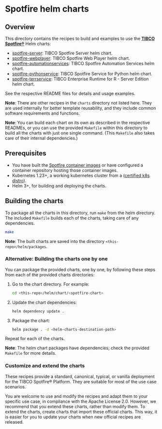 # Spotfire helm charts

## Overview

This directory contains the recipes to build and examples to use the [**TIBCO Spotfire®**](https://www.tibco.com/products/tibco-spotfire) Helm charts:

- [spotfire-server](charts/spotfire-server/README.md): TIBCO Spotfire Server helm chart.
- [spotfire-webplayer](charts/spotfire-webplayer/README.md): TIBCO Spotfire Web Player helm chart.
- [spotfire-automationservices](charts/spotfire-automationservices/README.md): TIBCO Spotfire Automation Services helm chart.
- [spotfire-pythonservice](charts/spotfire-pythonservice/README.md): TIBCO Spotfire Service for Python helm chart.
- [spotfire-terrservice](charts/spotfire-terrservice/README.md): TIBCO Enterprise Runtime for R - Server Edition helm chart.

See the respective README files for details and usage examples.

**Note**: There are other recipes in the `charts` directory not listed here.
They are used internally for better template reusability, and they include common software requirements and functions.

**Note**: You can build each chart on its own as described in the respective READMEs, or you can use the provided `Makefile` within this directory to build all the charts with just one single command. (This  `Makefile` also takes care of their internal dependencies.)

## Prerequisites

- You have built the [Spotfire container images](../containers/README.md) or have configured a container repository hosting those container images.
- Kubernetes 1.23+, a working kubernetes cluster from a ([certified k8s distro](https://www.cncf.io/certification/software-conformance/)).
- Helm 3+, for building and deploying the charts.

## Building the charts

To package all the charts in this directory, run `make` from the helm directory.
The included `Makefile` builds each of the charts, taking care of any dependencies.

```bash
make
```

**Note**: The built charts are saved into the directory `<this-repo>/helm/packages`.

### Alternative: Building the charts one by one

You can package the provided charts, one by one, by following these steps from each of the provided charts directories:

1. Go to the chart directory. For example:
    ```bash
    cd <this-repo>/helm/chart/<spotfire-chart>
    ```

2. Update the chart dependencies:
    ```bash
    helm dependency update .
    ```

3. Package the chart:
    ```bash
    helm package . -d <helm-charts-destination-path>
    ```

Repeat for each of the charts.

**Note**: The helm chart packages have dependencies; check the provided `Makefile` for more details.

### Customize and extend the charts

These recipes provide a standard, canonical, typical, or vanilla deployment for the TIBCO Spotfire® Platform.
They are suitable for most of the use case scenarios.

You are welcome to use and modify the recipes and adapt them to your specific use case, in compliance with the Apache License 2.0.
However, we recommend that you extend these charts, rather than modify them.
To extend the charts, create charts that import these official charts.
This way, it is easier for you to update your charts when new official recipes are released.
